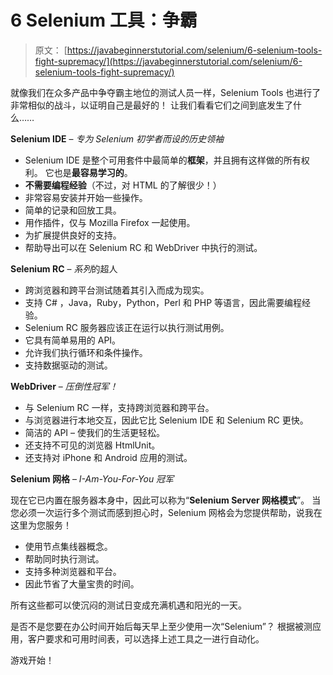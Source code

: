 # 6 Selenium 工具：争霸

> 原文： [https://javabeginnerstutorial.com/selenium/6-selenium-tools-fight-supremacy/](https://javabeginnerstutorial.com/selenium/6-selenium-tools-fight-supremacy/)

就像我们在众多产品中争夺霸主地位的测试人员一样，Selenium Tools 也进行了非常相似的战斗，以证明自己是最好的！ 让我们看看它们之间到底发生了什么……

**Selenium IDE** – *专为 Selenium 初学者而设的历史领袖*

*   Selenium IDE 是整个可用套件中最简单的**框架**，并且拥有这样做的所有权利。 它也是**最容易学习的**。
*   **不需要编程经验**（不过，对 HTML 的了解很少！）
*   非常容易安装并开始一些操作。
*   简单的记录和回放工具。
*   用作插件，仅与 Mozilla Firefox 一起使用。
*   为扩展提供良好的支持。
*   帮助导出可以在 Selenium RC 和 WebDriver 中执行的测试。

**Selenium RC** – *系列*的超人

*   跨浏览器和跨平台测试随着其引入而成为现实。
*   支持 C# ，Java，Ruby，Python，Perl 和 PHP 等语言，因此需要编程经验。
*   Selenium RC 服务器应该正在运行以执行测试用例。
*   它具有简单易用的 API。
*   允许我们执行循环和条件操作。
*   支持数据驱动的测试。

**WebDriver** – *压倒性冠军！*

*   与 Selenium RC 一样，支持跨浏览器和跨平台。
*   与浏览器进行本地交互，因此它比 Selenium IDE 和 Selenium RC 更快。
*   简洁的 API – 使我们的生活更轻松。
*   还支持不可见的浏览器 HtmlUnit。
*   还支持对 iPhone 和 Android 应用的测试。

**Selenium 网格** – *I-Am-You-For-You 冠军*

现在它已内置在服务器本身中，因此可以称为“**Selenium Server 网格模式**”。 当您必须一次运行多个测试而感到担心时，Selenium 网格会为您提供帮助，说我在这里为您服务！

*   使用节点集线器概念。
*   帮助同时执行测试。
*   支持多种浏览器和平台。
*   因此节省了大量宝贵的时间。

所有这些都可以使沉闷的测试日变成充满机遇和阳光的一天。

是否不是您要在办公时间开始后每天早上至少使用一次“Selenium”？ 根据被测应用，客户要求和可用时间表，可以选择上述工具之一进行自动化。

游戏开始！

